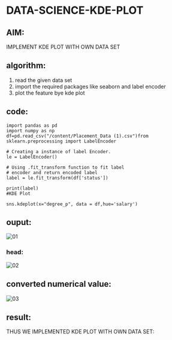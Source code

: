 # DATA-SCIENCE-KDE-PLOT
## AIM:
IMPLEMENT KDE PLOT WITH  OWN DATA SET

## algorithm:

1. read the given data set 
2. import the required packages like  seaborn and label encoder
3. plot the feature bye kde plot


## code:
```
import pandas as pd
import numpy as np
df=pd.read_csv("/content/Placement_Data (1).csv")from sklearn.preprocessing import LabelEncoder
 
# Creating a instance of label Encoder.
le = LabelEncoder()
 
# Using .fit_transform function to fit label
# encoder and return encoded label
label = le.fit_transform(df['status'])

print(label)
#KDE Plot

sns.kdeplot(x="degree_p", data = df,hue='salary')
```

##  ouput:
![01](https://user-images.githubusercontent.com/94233064/173488244-49684006-2da5-41e0-98ce-17fc1bd90044.png)

### head:
![02](https://user-images.githubusercontent.com/94233064/173488252-18ffa0e5-0e14-44cc-a376-64735453d3fe.png)


## converted numerical value:
![03](https://user-images.githubusercontent.com/94233064/173488267-ddfc27f7-9b8a-41e7-bc3a-18e4ca920f86.png)

## result:
 THUS WE IMPLEMENTED KDE PLOT WITH  OWN DATA SET:
